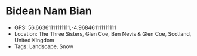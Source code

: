 # Bidean Nam Bian

- GPS: 56.66361111111111,-4.968461111111111
- Location: The Three Sisters, Glen Coe, Ben Nevis & Glen Coe, Scotland, United Kingdom
- Tags: Landscape, Snow
